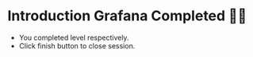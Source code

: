# Introduction Grafana Completed 👏🏻

- You completed level respectively.
- Click finish button to close session.
